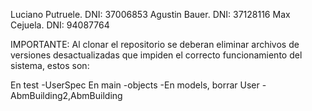 Luciano Putruele. DNI: 37006853
Agustin Bauer.	DNI: 37128116
Max Cejuela. DNI: 94087764

IMPORTANTE:
	Al clonar el repositorio se deberan eliminar archivos de versiones desactualizadas que impiden el correcto funcionamiento del sistema, estos son:

En test
	-UserSpec
En main
	-objects
	-En models, borrar User
	-AbmBuilding2,AbmBuilding
